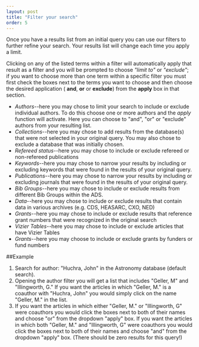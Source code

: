 ```yaml
---
layout: post
title: "Filter your search"
order: 5
---
```



Once you have a results list from an initial query you can use our filters to further refine your search.  Your results list will change each time you apply a limit.  


Clicking on any of the listed terms within a filter will automatically apply that result as a filter and you will be prompted to choose *"limit to"* or *"exclude"*; if you want to choose more than one term within a specific filter you must first check the boxes next to the terms you want to choose and then choose the desired application ( **and**, **or** or **exclude**) from the **apply** box in that section.
 
  * *Authors*--here you may chose to limit your search to include or exclude individual authors.  To do this choose one or more authors and the *apply* function will activate.  Here you can choose to "and", "or" or "exclude" authors from your resulting list. 
  * *Collections*--here you may chose to add results from the database(s) that were not selected in your original query.  You may also chose to exclude a database that was initially chosen.  
  * *Refereed status*--here you may chose to include or exclude refereed or non-refereed publications
  * *Keywords*--here you may chose to narrow your results by including or excluding keywords that were found in the results of your original query.  
  * *Publications*--here you may chose to narrow your results by including or excluding journals that were found in the results of your original query. 
  * *Bib Groups*--here you may chose to include or exclude results from different Bib Groups within the ADS.
  * *Data*--here you may chose to include or exclude results that contain data in various archives (e.g. CDS, HEASARC, CXO, NED)
  * *Grants*--here you may chose to include or exclude results that reference grant numbers that were recognized in the original search
  * *Vizier Tables*--here you may chose to include or exclude articles that have Vizier Tables
  * *Grants*--here you may choose to include or exclude grants by funders or fund numbers



##Example
1. Search for author: "Huchra, John" in the Astronomy database (default search).
2. Opening the author filter you will get a list that includes "Geller, M" and "Illingworth, G." If you want the articles in which "Geller, M." is a coauthor with "Huchra, John" you would simply click on the name "Geller, M." in the list.
3. If you want the articles in which either "Geller, M." or "Illingworth, G" were coauthors you would click the boxes next to both of their names and choose "or" from the dropdown "apply" box.
If you want the articles in which both "Geller, M." and "Illingworth, G" were coauthors you would click the boxes next to both of their names and choose "and" from the dropdown "apply" box. (There should be zero results for this query!)
